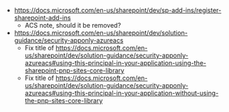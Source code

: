 - https://docs.microsoft.com/en-us/sharepoint/dev/sp-add-ins/register-sharepoint-add-ins
    - ACS note, should it be removed?
- https://docs.microsoft.com/en-us/sharepoint/dev/solution-guidance/security-apponly-azureacs
    - Fix title of https://docs.microsoft.com/en-us/sharepoint/dev/solution-guidance/security-apponly-azureacs#using-this-principal-in-your-application-using-the-sharepoint-pnp-sites-core-library
    - Fix title of https://docs.microsoft.com/en-us/sharepoint/dev/solution-guidance/security-apponly-azureacs#using-this-principal-in-your-application-without-using-the-pnp-sites-core-library
